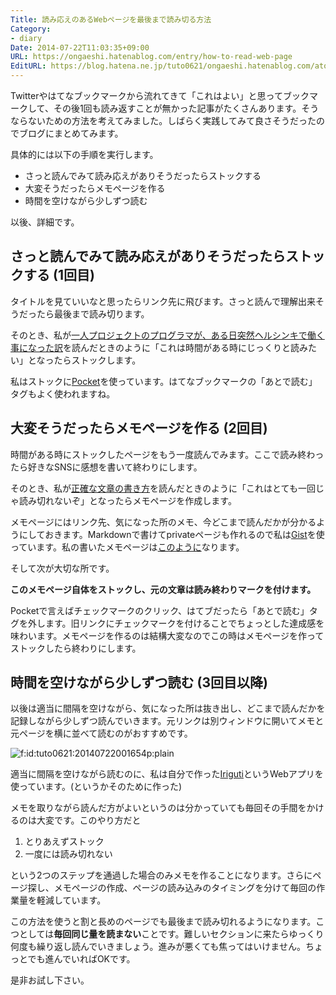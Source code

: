 ```yaml
---
Title: 読み応えのあるWebページを最後まで読み切る方法
Category:
- diary
Date: 2014-07-22T11:03:35+09:00
URL: https://ongaeshi.hatenablog.com/entry/how-to-read-web-page
EditURL: https://blog.hatena.ne.jp/tuto0621/ongaeshi.hatenablog.com/atom/entry/12921228815728622644
---
```


Twitterやはてなブックマークから流れてきて「これはよい」と思ってブックマークして、その後1回も読み返すことが無かった記事がたくさんあります。そうならないための方法を考えてみました。しばらく実践してみて良さそうだったのでブログにまとめてみます。

具体的には以下の手順を実行します。

- さっと読んでみて読み応えがありそうだったらストックする
- 大変そうだったらメモページを作る
- 時間を空けながら少しずつ読む

以後、詳細です。

## さっと読んでみて読み応えがありそうだったらストックする (1回目)

タイトルを見ていいなと思ったらリンク先に飛びます。さっと読んで理解出来そうだったら最後まで読み切ります。

そのとき、私が[一人プロジェクトのプログラマが、ある日突然ヘルシンキで働く事になった訳](http://paiza.hatenablog.com/entry/2014/07/16/%E4%B8%80%E4%BA%BA%E3%83%97%E3%83%AD%E3%82%B8%E3%82%A7%E3%82%AF%E3%83%88%E3%81%AE%E3%83%97%E3%83%AD%E3%82%B0%E3%83%A9%E3%83%9E%E3%81%8C%E3%80%81%E3%81%82%E3%82%8B%E6%97%A5%E7%AA%81%E7%84%B6%E3%83%98)を読んだときのように「これは時間がある時にじっくりと読みたい」となったらストックします。

私はストックに[Pocket](http://getpocket.com)を使っています。はてなブックマークの「あとで読む」タグもよく使われますね。

## 大変そうだったらメモページを作る (2回目)

時間がある時にストックしたページをもう一度読んでみます。ここで読み終わったら好きなSNSに感想を書いて終わりにします。

そのとき、私が[正確な文章の書き方](http://www.mew.org/~kazu/doc/japanese.html)を読んだときのように「これはとても一回じゃ読み切れないぞ」となったらメモページを作成します。

メモページにはリンク先、気になった所のメモ、今どこまで読んだかが分かるようにしておきます。Markdownで書けてprivateページも作れるので私は[Gist](https://gist.github.com/)を使っています。私の書いたメモページは[このように](https://gist.github.com/ongaeshi/85ba6bf920f8326542c9)なります。

そして次が大切な所です。

<b>このメモページ自体をストックし、元の文章は読み終わりマークを付けます。</b>

Pocketで言えばチェックマークのクリック、はてブだったら「あとで読む」タグを外します。旧リンクにチェックマークを付けることでちょっとした達成感を味わいます。メモページを作るのは結構大変なのでこの時はメモページを作ってストックしたら終わりにします。

## 時間を空けながら少しずつ読む (3回目以降)
以後は適当に間隔を空けながら、気になった所は抜き出し、どこまで読んだかを記録しながら少しずつ読んでいきます。元リンクは別ウィンドウに開いてメモと元ページを横に並べて読むのがおすすめです。

<p><span itemscope itemtype="http://schema.org/Photograph"><img src="http://cdn-ak.f.st-hatena.com/images/fotolife/t/tuto0621/20140722/20140722001654.png" alt="f:id:tuto0621:20140722001654p:plain" title="f:id:tuto0621:20140722001654p:plain" class="hatena-fotolife" itemprop="image"></span></p>

適当に間隔を空けながら読むのに、私は自分で作った[Iriguti](http://ongaeshi.hatenablog.com/entry/iriguti-released)というWebアプリを使っています。(というかそのために作った)

メモを取りながら読んだ方がよいというのは分かっていても毎回その手間をかけるのは大変です。このやり方だと 

1. とりあえずストック 
2. 一度には読み切れない 

という2つのステップを通過した場合のみメモを作ることになります。さらにページ探し、メモページの作成、ページの読み込みのタイミングを分けて毎回の作業量を軽減しています。

この方法を使うと割と長めのページでも最後まで読み切れるようになります。こつとしては<b>毎回同じ量を読まない</b>ことです。難しいセクションに来たらゆっくり何度も繰り返し読んでいきましょう。進みが悪くても焦ってはいけません。ちょっとでも進んでいればOKです。

是非お試し下さい。

